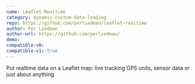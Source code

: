 ```yaml
---
name: Leaflet Realtime
category: dynamic-custom-data-loading
repo: https://github.com/perliedman/leaflet-realtime
author: Per Liedman
author-url: https://github.com/perliedman/
demo: 
compatible-v0:
compatible-v1: true
---
```


Put realtime data on a Leaflet map: live tracking GPS units, sensor data or just about anything.
